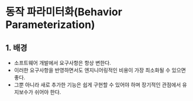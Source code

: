 # 동작 파라미터화(Behavior Parameterization)

## 1. 배경
- 소프트웨어 개발에서 요구사항은 항상 변한다.
- 이러한 요구사항을 반영하면서도 엔지니어링적인 비용이 가장 최소화될 수 있으면 좋다.
- 그뿐 아니라 새로 추가한 기능은 쉽게 구현할 수 있어야 하며 장기적인 관점에서 유지보수가 쉬어야 한다.
